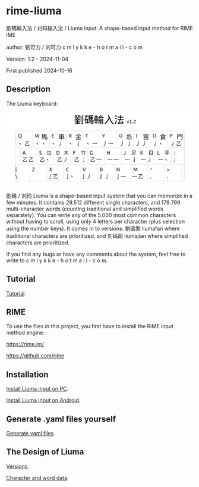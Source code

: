 # rime-liuma
劉碼輸入法 / 刘码输入法 / Liuma input: A shape-based input method for RIME IME

author: 劉可力 / 刘可力 c m l y k k e - h o t m a i l - c o m

Version: 1.2 - 2024-11-04

First published 2024-10-16

## Description

The Liuma keyboard:

![Liuma keyboard](images/liumakeyboard-v1-2.png)

劉碼 / 刘码 Liuma is a shape-based input system that you can memorize in a few minutes.
It contains 29.512 different single characters, and 179.799 multi-character words
(counting traditional and simplified words separately).
You can write any of the 5.000 most common characters without having to scroll,
using only 4 letters per character (plus selection using the number keys).
It comes in to versions:
劉碼繁 liumafan where traditional characters are prioritized, and
刘码简 liumajian where simplified characters are prioritized.

If you find any bugs or have any comments about the system, feel free to write to c m l y k k e - h o t m a i l - c o m.

## Tutorial

[Tutorial](instructions/TUTORIAL.md).

## RIME
To use the files in this project, you first have to install the RIME input method engine:

https://rime.im/

https://github.com/rime

## Installation

[Install Liuma input on PC](instructions/INSTALL_ON_PC.md).

[Install Liuma input on Android](instructions/INSTALL_ON_ANDROID.md).

## Generate .yaml files yourself

[Generate yaml files](instructions/GENERATE_NEW_YAML_FILES.md).

## The Design of Liuma

[Versions](instructions/VERSIONS.md).

[Character and word data](instructions/CHARACTER_AND_WORD_DATA.md).


